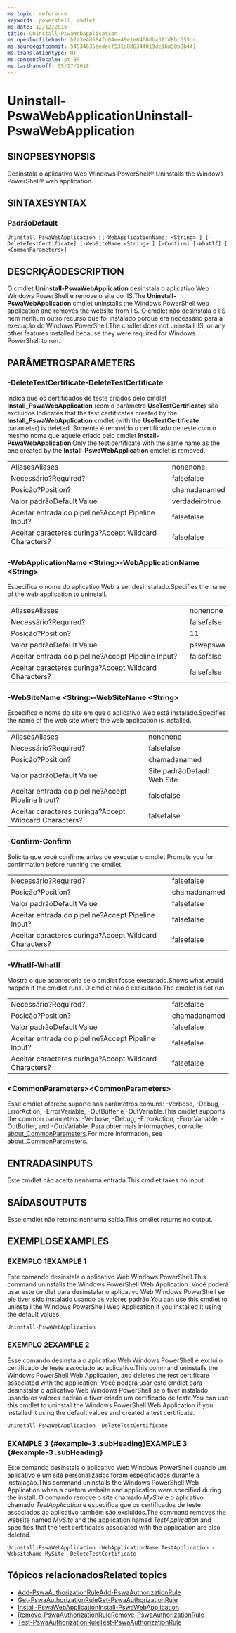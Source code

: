 ```yaml
---
ms.topic: reference
keywords: powershell, cmdlet
ms.date: 12/12/2016
title: Uninstall-PswaWebApplication
ms.openlocfilehash: b2a3e4d584fd04ee49e1e6408dba39fd8bc555dc
ms.sourcegitcommit: 54534635eedacf531d8d6344019dc16a50b8b441
ms.translationtype: HT
ms.contentlocale: pt-BR
ms.lasthandoff: 05/17/2018
---
```

# <a name="uninstall-pswawebapplication"></a><span data-ttu-id="6fb78-103">Uninstall-PswaWebApplication</span><span class="sxs-lookup"><span data-stu-id="6fb78-103">Uninstall-PswaWebApplication</span></span>

## <a name="synopsis"></a><span data-ttu-id="6fb78-104">SINOPSE</span><span class="sxs-lookup"><span data-stu-id="6fb78-104">SYNOPSIS</span></span>

<span data-ttu-id="6fb78-105">Desinstala o aplicativo Web Windows PowerShell®.</span><span class="sxs-lookup"><span data-stu-id="6fb78-105">Uninstalls the Windows PowerShell® web application.</span></span>

## <a name="syntax"></a><span data-ttu-id="6fb78-106">SINTAXE</span><span class="sxs-lookup"><span data-stu-id="6fb78-106">SYNTAX</span></span>

### <a name="default"></a><span data-ttu-id="6fb78-107">Padrão</span><span class="sxs-lookup"><span data-stu-id="6fb78-107">Default</span></span>
```
Uninstall-PswaWebApplication [[-WebApplicationName] <String> ] [-DeleteTestCertificate] [-WebSiteName <String> ] [-Confirm] [-WhatIf] [ <CommonParameters>]
```

## <a name="description"></a><span data-ttu-id="6fb78-108">DESCRIÇÃO</span><span class="sxs-lookup"><span data-stu-id="6fb78-108">DESCRIPTION</span></span>

<span data-ttu-id="6fb78-109">O cmdlet **Uninstall-PswaWebApplication** desinstala o aplicativo Web Windows PowerShell e remove o site do IIS.</span><span class="sxs-lookup"><span data-stu-id="6fb78-109">The **Uninstall-PswaWebApplication** cmdlet uninstalls the Windows PowerShell web application and removes the website from IIS.</span></span> <span data-ttu-id="6fb78-110">O cmdlet não desinstala o IIS nem nenhum outro recurso que foi instalado porque era necessário para a execução do Windows PowerShell.</span><span class="sxs-lookup"><span data-stu-id="6fb78-110">The cmdlet does not uninstall IIS, or any other features installed because they were required for Windows PowerShell to run.</span></span>

## <a name="parameters"></a><span data-ttu-id="6fb78-111">PARÂMETROS</span><span class="sxs-lookup"><span data-stu-id="6fb78-111">PARAMETERS</span></span>

### <a name="-deletetestcertificate"></a><span data-ttu-id="6fb78-112">-DeleteTestCertificate</span><span class="sxs-lookup"><span data-stu-id="6fb78-112">-DeleteTestCertificate</span></span>

<span data-ttu-id="6fb78-113">Indica que os certificados de teste criados pelo cmdlet **Install\_PswaWebApplication** (com o parâmetro **UseTestCertificate**) são excluídos.</span><span class="sxs-lookup"><span data-stu-id="6fb78-113">Indicates that the test certificates created by the **Install\_PswaWebApplication** cmdlet (with the **UseTestCertificate** parameter) is deleted.</span></span>
<span data-ttu-id="6fb78-114">Somente é removido o certificado de teste com o mesmo nome que aquele criado pelo cmdlet **Install-PswaWebApplication**.</span><span class="sxs-lookup"><span data-stu-id="6fb78-114">Only the test certificate with the same name as the one created by the **Install-PswaWebApplication** cmdlet is removed.</span></span>

|||
|-|-|
| <span data-ttu-id="6fb78-115">Aliases</span><span class="sxs-lookup"><span data-stu-id="6fb78-115">Aliases</span></span>                              | <span data-ttu-id="6fb78-116">none</span><span class="sxs-lookup"><span data-stu-id="6fb78-116">none</span></span>                                 |
| <span data-ttu-id="6fb78-117">Necessário?</span><span class="sxs-lookup"><span data-stu-id="6fb78-117">Required?</span></span>                            | <span data-ttu-id="6fb78-118">false</span><span class="sxs-lookup"><span data-stu-id="6fb78-118">false</span></span>                                |
| <span data-ttu-id="6fb78-119">Posição?</span><span class="sxs-lookup"><span data-stu-id="6fb78-119">Position?</span></span>                            | <span data-ttu-id="6fb78-120">chamada</span><span class="sxs-lookup"><span data-stu-id="6fb78-120">named</span></span>                                |
| <span data-ttu-id="6fb78-121">Valor padrão</span><span class="sxs-lookup"><span data-stu-id="6fb78-121">Default Value</span></span>                        | <span data-ttu-id="6fb78-122">verdadeiro</span><span class="sxs-lookup"><span data-stu-id="6fb78-122">true</span></span>                                 |
| <span data-ttu-id="6fb78-123">Aceitar entrada do pipeline?</span><span class="sxs-lookup"><span data-stu-id="6fb78-123">Accept Pipeline Input?</span></span>               | <span data-ttu-id="6fb78-124">false</span><span class="sxs-lookup"><span data-stu-id="6fb78-124">false</span></span>                                |
| <span data-ttu-id="6fb78-125">Aceitar caracteres curinga?</span><span class="sxs-lookup"><span data-stu-id="6fb78-125">Accept Wildcard Characters?</span></span>          | <span data-ttu-id="6fb78-126">false</span><span class="sxs-lookup"><span data-stu-id="6fb78-126">false</span></span>                                |

### <a name="-webapplicationname-ltstringgt"></a><span data-ttu-id="6fb78-127">-WebApplicationName &lt;String&gt;</span><span class="sxs-lookup"><span data-stu-id="6fb78-127">-WebApplicationName &lt;String&gt;</span></span>

<span data-ttu-id="6fb78-128">Especifica o nome do aplicativo Web a ser desinstalado.</span><span class="sxs-lookup"><span data-stu-id="6fb78-128">Specifies the name of the web application to uninstall.</span></span>

|||
|-|-|
| <span data-ttu-id="6fb78-129">Aliases</span><span class="sxs-lookup"><span data-stu-id="6fb78-129">Aliases</span></span>                              | <span data-ttu-id="6fb78-130">none</span><span class="sxs-lookup"><span data-stu-id="6fb78-130">none</span></span>                                 |
| <span data-ttu-id="6fb78-131">Necessário?</span><span class="sxs-lookup"><span data-stu-id="6fb78-131">Required?</span></span>                            | <span data-ttu-id="6fb78-132">false</span><span class="sxs-lookup"><span data-stu-id="6fb78-132">false</span></span>                                |
| <span data-ttu-id="6fb78-133">Posição?</span><span class="sxs-lookup"><span data-stu-id="6fb78-133">Position?</span></span>                            | <span data-ttu-id="6fb78-134">1</span><span class="sxs-lookup"><span data-stu-id="6fb78-134">1</span></span>                                    |
| <span data-ttu-id="6fb78-135">Valor padrão</span><span class="sxs-lookup"><span data-stu-id="6fb78-135">Default Value</span></span>                        | <span data-ttu-id="6fb78-136">pswa</span><span class="sxs-lookup"><span data-stu-id="6fb78-136">pswa</span></span>                                 |
| <span data-ttu-id="6fb78-137">Aceitar entrada do pipeline?</span><span class="sxs-lookup"><span data-stu-id="6fb78-137">Accept Pipeline Input?</span></span>               | <span data-ttu-id="6fb78-138">false</span><span class="sxs-lookup"><span data-stu-id="6fb78-138">false</span></span>                                |
| <span data-ttu-id="6fb78-139">Aceitar caracteres curinga?</span><span class="sxs-lookup"><span data-stu-id="6fb78-139">Accept Wildcard Characters?</span></span>          | <span data-ttu-id="6fb78-140">false</span><span class="sxs-lookup"><span data-stu-id="6fb78-140">false</span></span>                                |

### <a name="-websitename-ltstringgt"></a><span data-ttu-id="6fb78-141">-WebSiteName &lt;String&gt;</span><span class="sxs-lookup"><span data-stu-id="6fb78-141">-WebSiteName &lt;String&gt;</span></span>

<span data-ttu-id="6fb78-142">Especifica o nome do site em que o aplicativo Web está instalado.</span><span class="sxs-lookup"><span data-stu-id="6fb78-142">Specifies the name of the web site where the web application is installed.</span></span>

|||
|-|-|
| <span data-ttu-id="6fb78-143">Aliases</span><span class="sxs-lookup"><span data-stu-id="6fb78-143">Aliases</span></span>                              | <span data-ttu-id="6fb78-144">none</span><span class="sxs-lookup"><span data-stu-id="6fb78-144">none</span></span>                                 |
| <span data-ttu-id="6fb78-145">Necessário?</span><span class="sxs-lookup"><span data-stu-id="6fb78-145">Required?</span></span>                            | <span data-ttu-id="6fb78-146">false</span><span class="sxs-lookup"><span data-stu-id="6fb78-146">false</span></span>                                |
| <span data-ttu-id="6fb78-147">Posição?</span><span class="sxs-lookup"><span data-stu-id="6fb78-147">Position?</span></span>                            | <span data-ttu-id="6fb78-148">chamada</span><span class="sxs-lookup"><span data-stu-id="6fb78-148">named</span></span>                                |
| <span data-ttu-id="6fb78-149">Valor padrão</span><span class="sxs-lookup"><span data-stu-id="6fb78-149">Default Value</span></span>                        | <span data-ttu-id="6fb78-150">Site padrão</span><span class="sxs-lookup"><span data-stu-id="6fb78-150">Default Web Site</span></span>                     |
| <span data-ttu-id="6fb78-151">Aceitar entrada do pipeline?</span><span class="sxs-lookup"><span data-stu-id="6fb78-151">Accept Pipeline Input?</span></span>               | <span data-ttu-id="6fb78-152">false</span><span class="sxs-lookup"><span data-stu-id="6fb78-152">false</span></span>                                |
| <span data-ttu-id="6fb78-153">Aceitar caracteres curinga?</span><span class="sxs-lookup"><span data-stu-id="6fb78-153">Accept Wildcard Characters?</span></span>          | <span data-ttu-id="6fb78-154">false</span><span class="sxs-lookup"><span data-stu-id="6fb78-154">false</span></span>                                |

### <a name="-confirm"></a><span data-ttu-id="6fb78-155">-Confirm</span><span class="sxs-lookup"><span data-stu-id="6fb78-155">-Confirm</span></span>

<span data-ttu-id="6fb78-156">Solicita que você confirme antes de executar o cmdlet.</span><span class="sxs-lookup"><span data-stu-id="6fb78-156">Prompts you for confirmation before running the cmdlet.</span></span>

|||
|-|-|
| <span data-ttu-id="6fb78-157">Necessário?</span><span class="sxs-lookup"><span data-stu-id="6fb78-157">Required?</span></span>                            | <span data-ttu-id="6fb78-158">false</span><span class="sxs-lookup"><span data-stu-id="6fb78-158">false</span></span>                                |
| <span data-ttu-id="6fb78-159">Posição?</span><span class="sxs-lookup"><span data-stu-id="6fb78-159">Position?</span></span>                            | <span data-ttu-id="6fb78-160">chamada</span><span class="sxs-lookup"><span data-stu-id="6fb78-160">named</span></span>                                |
| <span data-ttu-id="6fb78-161">Valor padrão</span><span class="sxs-lookup"><span data-stu-id="6fb78-161">Default Value</span></span>                        | <span data-ttu-id="6fb78-162">false</span><span class="sxs-lookup"><span data-stu-id="6fb78-162">false</span></span>                                |
| <span data-ttu-id="6fb78-163">Aceitar entrada do pipeline?</span><span class="sxs-lookup"><span data-stu-id="6fb78-163">Accept Pipeline Input?</span></span>               | <span data-ttu-id="6fb78-164">false</span><span class="sxs-lookup"><span data-stu-id="6fb78-164">false</span></span>                                |
| <span data-ttu-id="6fb78-165">Aceitar caracteres curinga?</span><span class="sxs-lookup"><span data-stu-id="6fb78-165">Accept Wildcard Characters?</span></span>          | <span data-ttu-id="6fb78-166">false</span><span class="sxs-lookup"><span data-stu-id="6fb78-166">false</span></span>                                |

### <a name="-whatif"></a><span data-ttu-id="6fb78-167">-WhatIf</span><span class="sxs-lookup"><span data-stu-id="6fb78-167">-WhatIf</span></span>

<span data-ttu-id="6fb78-168">Mostra o que aconteceria se o cmdlet fosse executado.</span><span class="sxs-lookup"><span data-stu-id="6fb78-168">Shows what would happen if the cmdlet runs.</span></span>
<span data-ttu-id="6fb78-169">O cmdlet não é executado.</span><span class="sxs-lookup"><span data-stu-id="6fb78-169">The cmdlet is not run.</span></span>

|||
|-|-|
| <span data-ttu-id="6fb78-170">Necessário?</span><span class="sxs-lookup"><span data-stu-id="6fb78-170">Required?</span></span>                            | <span data-ttu-id="6fb78-171">false</span><span class="sxs-lookup"><span data-stu-id="6fb78-171">false</span></span>                                |
| <span data-ttu-id="6fb78-172">Posição?</span><span class="sxs-lookup"><span data-stu-id="6fb78-172">Position?</span></span>                            | <span data-ttu-id="6fb78-173">chamada</span><span class="sxs-lookup"><span data-stu-id="6fb78-173">named</span></span>                                |
| <span data-ttu-id="6fb78-174">Valor padrão</span><span class="sxs-lookup"><span data-stu-id="6fb78-174">Default Value</span></span>                        | <span data-ttu-id="6fb78-175">false</span><span class="sxs-lookup"><span data-stu-id="6fb78-175">false</span></span>                                |
| <span data-ttu-id="6fb78-176">Aceitar entrada do pipeline?</span><span class="sxs-lookup"><span data-stu-id="6fb78-176">Accept Pipeline Input?</span></span>               | <span data-ttu-id="6fb78-177">false</span><span class="sxs-lookup"><span data-stu-id="6fb78-177">false</span></span>                                |
| <span data-ttu-id="6fb78-178">Aceitar caracteres curinga?</span><span class="sxs-lookup"><span data-stu-id="6fb78-178">Accept Wildcard Characters?</span></span>          | <span data-ttu-id="6fb78-179">false</span><span class="sxs-lookup"><span data-stu-id="6fb78-179">false</span></span>                                |

### <a name="ltcommonparametersgt"></a><span data-ttu-id="6fb78-180">&lt;CommonParameters&gt;</span><span class="sxs-lookup"><span data-stu-id="6fb78-180">&lt;CommonParameters&gt;</span></span>

<span data-ttu-id="6fb78-181">Esse cmdlet oferece suporte aos parâmetros comuns: -Verbose, -Debug, -ErrorAction, -ErrorVariable, -OutBuffer e -OutVariable.</span><span class="sxs-lookup"><span data-stu-id="6fb78-181">This cmdlet supports the common parameters: -Verbose, -Debug, -ErrorAction, -ErrorVariable, -OutBuffer, and -OutVariable.</span></span>
<span data-ttu-id="6fb78-182">Para obter mais informações, consulte [about_CommonParameters](http://go.microsoft.com/fwlink/p/?LinkID=113216).</span><span class="sxs-lookup"><span data-stu-id="6fb78-182">For more information, see [about_CommonParameters](http://go.microsoft.com/fwlink/p/?LinkID=113216).</span></span>

## <a name="inputs"></a><span data-ttu-id="6fb78-183">ENTRADAS</span><span class="sxs-lookup"><span data-stu-id="6fb78-183">INPUTS</span></span>

<span data-ttu-id="6fb78-184">Este cmdlet não aceita nenhuma entrada.</span><span class="sxs-lookup"><span data-stu-id="6fb78-184">This cmdlet takes no input.</span></span>

## <a name="outputs"></a><span data-ttu-id="6fb78-185">SAÍDAS</span><span class="sxs-lookup"><span data-stu-id="6fb78-185">OUTPUTS</span></span>

<span data-ttu-id="6fb78-186">Esse cmdlet não retorna nenhuma saída.</span><span class="sxs-lookup"><span data-stu-id="6fb78-186">This cmdlet returns no output.</span></span>

## <a name="examples"></a><span data-ttu-id="6fb78-187">EXEMPLOS</span><span class="sxs-lookup"><span data-stu-id="6fb78-187">EXAMPLES</span></span>

### <a name="example-1"></a><span data-ttu-id="6fb78-188">EXEMPLO 1</span><span class="sxs-lookup"><span data-stu-id="6fb78-188">EXAMPLE 1</span></span>

<span data-ttu-id="6fb78-189">Este comando desinstala o aplicativo Web Windows PowerShell.</span><span class="sxs-lookup"><span data-stu-id="6fb78-189">This command uninstalls the Windows PowerShell Web Application.</span></span>
<span data-ttu-id="6fb78-190">Você poderá usar este cmdlet para desinstalar o aplicativo Web Windows PowerShell se ele tiver sido instalado usando os valores padrão.</span><span class="sxs-lookup"><span data-stu-id="6fb78-190">You can use this cmdlet to uninstall the Windows PowerShell Web Application if you installed it using the default values.</span></span>

```PowerShell
Uninstall-PswaWebApplication
```

### <a name="example-2"></a><span data-ttu-id="6fb78-191">EXEMPLO 2</span><span class="sxs-lookup"><span data-stu-id="6fb78-191">EXAMPLE 2</span></span>

<span data-ttu-id="6fb78-192">Esse comando desinstala o aplicativo Web Windows PowerShell e exclui o certificado de teste associado ao aplicativo.</span><span class="sxs-lookup"><span data-stu-id="6fb78-192">This command uninstalls the Windows PowerShell Web Application, and deletes the test certificate associated with the application.</span></span>
<span data-ttu-id="6fb78-193">Você poderá usar este cmdlet para desinstalar o aplicativo Web Windows PowerShell se o tiver instalado usando os valores padrão e tiver criado um certificado de teste.</span><span class="sxs-lookup"><span data-stu-id="6fb78-193">You can use this cmdlet to uninstall the Windows PowerShell Web Application if you installed it using the default values and created a test certificate.</span></span>

```PowerShell
Uninstall-PswaWebApplication -DeleteTestCertificate
```

### <a name="example-3-example-3-subheading"></a><span data-ttu-id="6fb78-194">EXAMPLE 3 {#example-3 .subHeading}</span><span class="sxs-lookup"><span data-stu-id="6fb78-194">EXAMPLE 3 {#example-3 .subHeading}</span></span>

<span data-ttu-id="6fb78-195">Este comando desinstala o aplicativo Web Windows PowerShell quando um aplicativo e um site personalizados foram especificados durante a instalação.</span><span class="sxs-lookup"><span data-stu-id="6fb78-195">This command uninstalls the Windows PowerShell Web Application when a custom website and application were specified during the install.</span></span>
<span data-ttu-id="6fb78-196">O comando remove o site chamado *MySite* e o aplicativo chamado *TestApplication* e especifica que os certificados de teste associados ao aplicativo também são excluídos.</span><span class="sxs-lookup"><span data-stu-id="6fb78-196">The command removes the website named *MySite* and the application named *TestApplication* and specifies that the test certificates associated with the application are also deleted.</span></span>

```
Uninstall-PswaWebApplication -WebApplicationName TestApplication -WebsiteName MySite -DeleteTestCertificate
```

## <a name="related-topics"></a><span data-ttu-id="6fb78-197">Tópicos relacionados</span><span class="sxs-lookup"><span data-stu-id="6fb78-197">Related topics</span></span>

- [<span data-ttu-id="6fb78-198">Add-PswaAuthorizationRule</span><span class="sxs-lookup"><span data-stu-id="6fb78-198">Add-PswaAuthorizationRule</span></span>](add-pswaauthorizationrule.md)
- [<span data-ttu-id="6fb78-199">Get-PswaAuthorizationRule</span><span class="sxs-lookup"><span data-stu-id="6fb78-199">Get-PswaAuthorizationRule</span></span>](get-pswaauthorizationrule.md)
- [<span data-ttu-id="6fb78-200">Install-PswaWebApplication</span><span class="sxs-lookup"><span data-stu-id="6fb78-200">Install-PswaWebApplication</span></span>](install-pswawebapplication.md)
- [<span data-ttu-id="6fb78-201">Remove-PswaAuthorizationRule</span><span class="sxs-lookup"><span data-stu-id="6fb78-201">Remove-PswaAuthorizationRule</span></span>](remove-pswaauthorizationrule.md)
- [<span data-ttu-id="6fb78-202">Test-PswaAuthorizationRule</span><span class="sxs-lookup"><span data-stu-id="6fb78-202">Test-PswaAuthorizationRule</span></span>](test-pswaauthorizationrule.md)